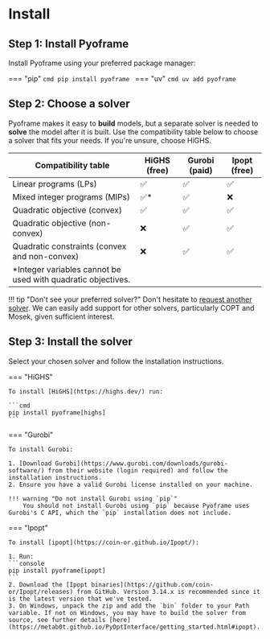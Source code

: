# Install

## Step 1: Install Pyoframe

Install Pyoframe using your preferred package manager:

=== "pip"
`cmd
    pip install pyoframe
    `
=== "uv"
`cmd
    uv add pyoframe
    `

## Step 2: Choose a solver

Pyoframe makes it easy to **build** models, but a separate solver is needed to **solve** the model after it is built. Use the compatibility table below to choose a solver that fits your needs. If you're unsure, choose HiGHS.

| Compatibility table                                           | HiGHS (free) | Gurobi (paid) | Ipopt (free) |
| ------------------------------------------------------------- | ------------ | ------------- | ------------ |
| Linear programs (LPs)                                         | ️✅          | ️✅           | ️✅          |
| Mixed integer programs (MIPs)                                 | ️✅\*        | ️✅           | ❌           |
| Quadratic objective (convex)                                  | ️✅          | ️✅           | ️✅          |
| Quadratic objective (non-convex)                              | ❌           | ️✅           | ️✅          |
| Quadratic constraints (convex and non-convex)                 | ❌           | ️✅           | ️✅          |
| \*Integer variables cannot be used with quadratic objectives. |

!!! tip "Don't see your preferred solver?"
Don't hesitate to [request another solver](https://github.com/Bravos-Power/pyoframe/issues/144). We can easily add support for other solvers, particularly COPT and Mosek, given sufficient interest.

## Step 3: Install the solver

Select your chosen solver and follow the installation instructions.

=== "HiGHS"

    To install [HiGHS](https://highs.dev/) run:

    ```cmd
    pip install pyoframe[highs]
    ```

=== "Gurobi"

    To install Gurobi:

    1. [Download Gurobi](https://www.gurobi.com/downloads/gurobi-software/) from their website (login required) and follow the installation instructions.
    2. Ensure you have a valid Gurobi license installed on your machine.

    !!! warning "Do not install Gurobi using `pip`"
        You should not install Gurobi using `pip` because Pyoframe uses Gurobi's C API, which the `pip` installation does not include.

=== "Ipopt"

    To install [ipopt](https://coin-or.github.io/Ipopt/):

    1. Run:
    ```console
    pip install pyoframe[ipopt]
    ```
    2. Download the [Ipopt binaries](https://github.com/coin-or/Ipopt/releases) from GitHub. Version 3.14.x is recommended since it is the latest version that we've tested.
    3. On Windows, unpack the zip and add the `bin` folder to your Path variable. If not on Windows, you may have to build the solver from source, see further details [here](https://metab0t.github.io/PyOptInterface/getting_started.html#ipopt).
